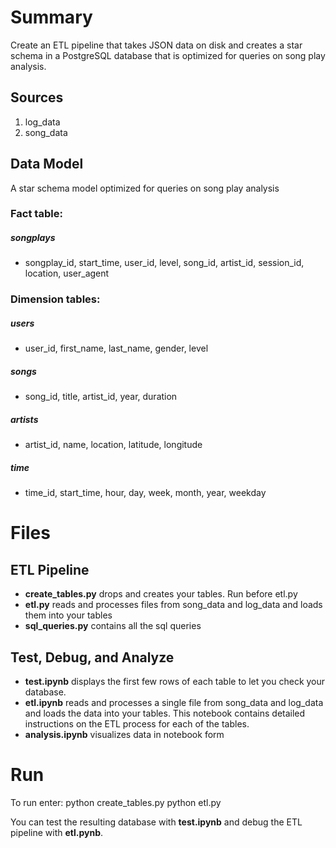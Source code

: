 # Summary
Create an ETL pipeline that takes JSON data on disk and creates a star schema in a PostgreSQL database that is optimized for queries on song play analysis.
## Sources
1. log_data
2. song_data
## Data Model
A star schema model optimized for queries on song play analysis
### Fact table:
##### **songplays**
- songplay_id, start_time, user_id, level, song_id, artist_id, session_id, location, user_agent
### Dimension tables:
##### **users**
- user_id, first_name, last_name, gender, level
##### **songs**
- song_id, title, artist_id, year, duration
##### **artists**
- artist_id, name, location, latitude, longitude
##### **time**
- time_id, start_time, hour, day, week, month, year, weekday

# Files
## ETL Pipeline
- **create_tables.py** drops and creates your tables. Run before etl.py
- **etl.py** reads and processes files from song_data and log_data and loads them into your tables
- **sql_queries.py** contains all the sql queries
## Test, Debug, and Analyze
- **test.ipynb** displays the first few rows of each table to let you check your database.
- **etl.ipynb** reads and processes a single file from song_data and log_data and loads the data into your tables. This notebook contains detailed instructions on the ETL process for each of the tables.
- **analysis.ipynb** visualizes data in notebook form

# Run
To run enter:
 python create_tables.py
 python etl.py

You can test the resulting database with **test.ipynb** and debug the ETL pipeline with **etl.pynb**.
